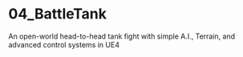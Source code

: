 # 04_BattleTank
An open-world head-to-head tank fight with simple A.I., Terrain, and advanced control systems in UE4
